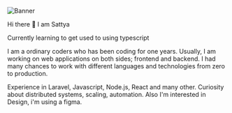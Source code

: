 ![Banner](https://github.com/SattyaP/SattyaP/assets/100116558/0800d453-a548-4305-ac87-8a282745ad7f)

Hi there 👋
I am Sattya

Currently learning to get used to using typescript

I am a ordinary coders who has been coding for one years. Usually, I am working on web applications on both sides; frontend and backend. I had many chances to work with different languages and technologies from zero to production.

Experience in Laravel, Javascript, Node.js, React and many other.
Curiosity about distributed systems, scaling, automation.
Also I'm interested in Design, i'm using a figma.

